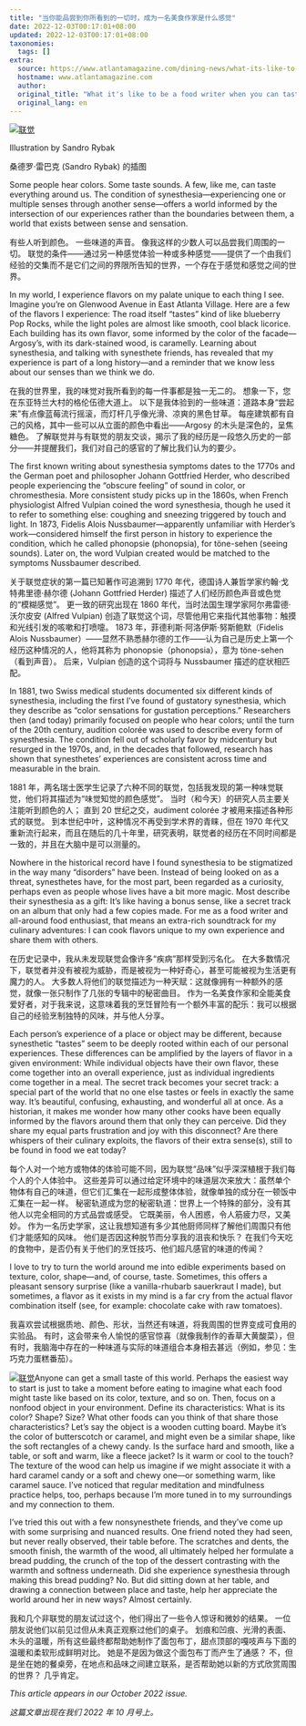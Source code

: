 ```yaml
---
title: "当你能品尝到你所看到的一切时，成为一名美食作家是什么感觉"
date: 2022-12-03T00:17:01+08:00
updated: 2022-12-03T00:17:01+08:00
taxonomies:
  tags: []
extra:
  source: https://www.atlantamagazine.com/dining-news/what-its-like-to-be-a-food-writer-when-you-can-taste-everything-you-see/
  hostname: www.atlantamagazine.com
  author: 
  original_title: "What it's like to be a food writer when you can taste everything you see"
  original_lang: en
---
```


[![联觉](1022_synth01_oneuseonly.jpg)](https://cdn2.atlantamagazine.com/wp-content/uploads/sites/4/2022/10/1022_synth01_oneuseonly.jpg)

Illustration by Sandro Rybak

桑德罗·雷巴克 (Sandro Rybak) 的插图

Some people hear colors. Some taste sounds. A few, like me, can taste everything around us. The condition of synesthesia—experiencing one or multiple senses through another sense—offers a world informed by the intersection of our experiences rather than the boundaries between them, a world that exists between sense and sensation.

有些人听到颜色。 一些味道的声音。 像我这样的少数人可以品尝我们周围的一切。 联觉的条件——通过另一种感觉体验一种或多种感觉——提供了一个由我们经验的交集而不是它们之间的界限所告知的世界，一个存在于感觉和感觉之间的世界。

In my world, I experience flavors on my palate unique to each thing I see. Imagine you’re on Glenwood Avenue in East Atlanta Village. Here are a few of the flavors I experience: The road itself “tastes” kind of like blueberry Pop Rocks, while the light poles are almost like smooth, cool black licorice. Each building has its own flavor, some informed by the color of the facade—Argosy’s, with its dark-stained wood, is caramelly. Learning about synesthesia, and talking with synesthete friends, has revealed that my experience is part of a long history—and a reminder that we know less about our senses than we think we do.

在我的世界里，我的味觉对我所看到的每一件事都是独一无二的。 想象一下，您在东亚特兰大村的格伦伍德大道上。 以下是我体验到的一些味道：道路本身“尝起来”有点像蓝莓流行摇滚，而灯杆几乎像光滑、凉爽的黑色甘草。 每座建筑都有自己的风格，其中一些可以从立面的颜色中看出——Argosy 的木头是深色的，呈焦糖色。 了解联觉并与有联觉的朋友交谈，揭示了我的经历是一段悠久历史的一部分——并提醒我们，我们对自己的感官的了解比我们认为的要少。

The first known writing about synesthesia symptoms dates to the 1770s and the German poet and philosopher Johann Gottfried Herder, who described people experiencing the “obscure feeling” of sound in color, or chromesthesia. More consistent study picks up in the 1860s, when French physiologist Alfred Vulpian coined the word synesthesia, though he used it to refer to something else: coughing and sneezing triggered by touch and light. In 1873, Fidelis Alois Nussbaumer—apparently unfamiliar with Herder’s work—considered himself the first person in history to experience the condition, which he called phonopsie (phonopsia), for töne-sehen (seeing sounds). Later on, the word Vulpian created would be matched to the symptoms Nussbaumer described.

关于联觉症状的第一篇已知著作可追溯到 1770 年代，德国诗人兼哲学家约翰·戈特弗里德·赫尔德 (Johann Gottfried Herder) 描述了人们经历颜色声音或色觉的“模糊感觉”。 更一致的研究出现在 1860 年代，当时法国生理学家阿尔弗雷德·沃尔皮安 (Alfred Vulpian) 创造了联觉这个词，尽管他用它来指代其他事物：触摸和光线引发的咳嗽和打喷嚏。 1873 年，菲德利斯·阿洛伊斯·努斯鲍默（Fidelis Alois Nussbaumer）——显然不熟悉赫尔德的工作——认为自己是历史上第一个经历这种情况的人，他将其称为 phonopsie（phonopsia），意为 töne-sehen（看到声音）。 后来，Vulpian 创造的这个词将与 Nussbaumer 描述的症状相匹配。

In 1881, two Swiss medical students documented six different kinds of synesthesia, including the first I’ve found of gustatory synesthesia, which they describe as “color sensations for gustation perceptions.” Researchers then (and today) primarily focused on people who hear colors; until the turn of the 20th century, audition colorée was used to describe every form of synesthesia. The condition fell out of scholarly favor by midcentury but resurged in the 1970s, and, in the decades that followed, research has shown that synesthetes’ experiences are consistent across time and measurable in the brain.

1881 年，两名瑞士医学生记录了六种不同的联觉，包括我发现的第一种味觉联觉，他们将其描述为“味觉知觉的颜色感觉”。 当时（和今天）的研究人员主要关注能听到颜色的人； 直到 20 世纪之交，audiment colorée 才被用来描述各种形式的联觉。 到本世纪中叶，这种情况不再受到学术界的青睐，但在 1970 年代又重新流行起来，而且在随后的几十年里，研究表明，联觉者的经历在不同时间都是一致的，并且在大脑中是可以测量的。

Nowhere in the historical record have I found synesthesia to be stigmatized in the way many “disorders” have been. Instead of being looked on as a threat, synesthetes have, for the most part, been regarded as a curiosity, perhaps even as people whose lives have a bit more magic. Most describe their synesthesia as a gift: It’s like having a bonus sense, like a secret track on an album that only had a few copies made. For me as a food writer and all-around food enthusiast, that means an extra-rich soundtrack for my culinary adventures: I can cook flavors unique to my own experience and share them with others.

在历史记录中，我从未发现联觉会像许多“疾病”那样受到污名化。 在大多数情况下，联觉者并没有被视为威胁，而是被视为一种好奇心，甚至可能被视为生活更有魔力的人。 大多数人将他们的联觉描述为一种天赋：这就像拥有一种额外的感觉，就像一张只制作了几张的专辑中的秘密曲目。 作为一名美食作家和全能美食爱好者，对于我来说，这意味着我的烹饪冒险有一个额外丰富的配乐：我可以根据自己的经验烹制独特的风味，并与他人分享。

Each person’s experience of a place or object may be different, because synesthetic “tastes” seem to be deeply rooted within each of our personal experiences. These differences can be amplified by the layers of flavor in a given environment: While individual objects have their own flavor, these come together into an overall experience, just as individual ingredients come together in a meal. The secret track becomes your secret track: a special part of the world that no one else tastes or feels in exactly the same way. It’s beautiful, confusing, exhausting, and wonderful all at once. As a historian, it makes me wonder how many other cooks have been equally informed by the flavors around them that only they can perceive. Did they share my equal parts frustration and joy with this disconnect? Are there whispers of their culinary exploits, the flavors of their extra sense(s), still to be found in food we eat today?

每个人对一个地方或物体的体验可能不同，因为联觉“品味”似乎深深植根于我们每个人的个人体验中。 这些差异可以通过给定环境中的味道层次来放大：虽然单个物体有自己的味道，但它们汇集在一起形成整体体验，就像单独的成分在一顿饭中汇集在一起一样。 秘密轨道成为您的秘密轨道：世界上一个特殊的部分，没有其他人以完全相同的方式品尝或感受。 它既美丽，令人困惑，令人筋疲力尽，又美妙。 作为一名历史学家，这让我想知道有多少其他厨师同样了解他们周围只有他们才能感知的风味。 他们是否因这种脱节而分享我的沮丧和快乐？ 在我们今天吃的食物中，是否仍有关于他们的烹饪技巧、他们超凡感官的味道的传闻？

I love to try to turn the world around me into edible experiments based on texture, color, shape—and, of course, taste. Sometimes, this offers a pleasant sensory surprise (like a vanilla-rhubarb sauerkraut I made), but sometimes, a flavor as it exists in my mind is a far cry from the actual flavor combination itself (see, for example: chocolate cake with raw tomatoes).

我喜欢尝试根据质地、颜色、形状，当然还有味道，将我周围的世界变成可食用的实验品。 有时，这会带来令人愉悦的感官惊喜（就像我制作的香草大黄酸菜），但有时，我脑海中存在的一种味道与实际的味道组合本身相去甚远（例如，参见：生巧克力蛋糕番茄）。

[![联觉](1022_synth02_oneuseonly.jpg)](https://cdn2.atlantamagazine.com/wp-content/uploads/sites/4/2022/10/1022_synth02_oneuseonly.jpg)Anyone can get a small taste of this world. Perhaps the easiest way to start is just to take a moment before eating to imagine what each food might taste like based on its color, texture, and so on. Then, focus on a nonfood object in your environment. Define its characteristics: What is its color? Shape? Size? What other foods can you think of that share those characteristics? Let’s say the object is a wooden cutting board. Maybe it’s the color of butterscotch or caramel, and might even be a similar shape, like the soft rectangles of a chewy candy. Is the surface hard and smooth, like a table, or soft and warm, like a fleece jacket? Is it warm or cool to the touch? The texture of the wood can help us imagine if we might associate it with a hard caramel candy or a soft and chewy one—or something warm, like caramel sauce. I’ve noticed that regular meditation and mindfulness practice helps, too, perhaps because I’m more tuned in to my surroundings and my connection to them.

I’ve tried this out with a few nonsynesthete friends, and they’ve come up with some surprising and nuanced results. One friend noted they had seen, but never really observed, their table before. The scratches and dents, the smooth finish, the warmth of the wood, all ultimately helped her formulate a bread pudding, the crunch of the top of the dessert contrasting with the warmth and softness underneath. Did she experience synesthesia through making this bread pudding? No. But did sitting down at her table, and drawing a connection between place and taste, help her appreciate the world around her in new ways? Almost certainly.

我和几个非联觉的朋友试过这个，他们得出了一些令人惊讶和微妙的结果。 一位朋友说他们以前见过但从未真正观察过他们的桌子。 划痕和凹痕、光滑的表面、木头的温暖，所有这些最终都帮助她制作了面包布丁，甜点顶部的嘎吱声与下面的温暖和柔软形成鲜明对比。 她是不是因为做这个面包布丁而产生了通感？ 不，但是坐在她的餐桌旁，在地点和品味之间建立联系，是否帮助她以新的方式欣赏周围的世界？ 几乎肯定。

_This article appears in our October 2022 issue._

_这篇文章出现在我们 2022 年 10 月号上。_
